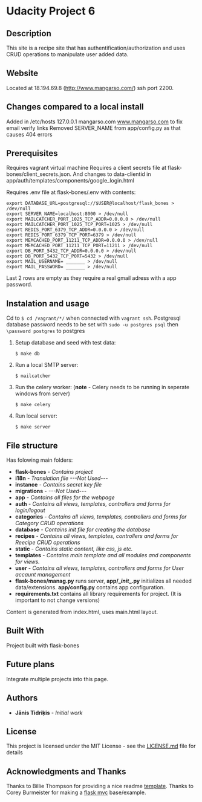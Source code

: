 # Udacity Project 6

## Description

This site is a recipe site that has authentification/authorization and uses CRUD operations to manipulate user added data.

## Website

Located at 18.194.69.8 (http://www.mangarso.com/) ssh port 2200.

## Changes compared to a local install

Added in /etc/hosts 127.0.0.1 mangarso.com www.mangarso.com to fix email verify links
Removed SERVER_NAME from app/config.py as that causes 404 errors

## Prerequisites

Requires vagrant virtual machine
Requires a client secrets file at flask-bones/client_secrets.json. And changes to data-clientid in app/auth/templates/components/google_login.html

Requires .env file at flask-bones/.env with contents:
```
export DATABASE_URL=postgresql://$USER@localhost/flask_bones > /dev/null
export SERVER_NAME=localhost:8000 > /dev/null
export MAILCATCHER_PORT_1025_TCP_ADDR=0.0.0.0 > /dev/null
export MAILCATCHER_PORT_1025_TCP_PORT=1025 > /dev/null
export REDIS_PORT_6379_TCP_ADDR=0.0.0.0 > /dev/null
export REDIS_PORT_6379_TCP_PORT=6379 > /dev/null
export MEMCACHED_PORT_11211_TCP_ADDR=0.0.0.0 > /dev/null
export MEMCACHED_PORT_11211_TCP_PORT=11211 > /dev/null
export DB_PORT_5432_TCP_ADDR=0.0.0.0 > /dev/null
export DB_PORT_5432_TCP_PORT=5432 > /dev/null
export MAIL_USERNAME= _______ > /dev/null
export MAIL_PASSWORD= _______ > /dev/null
```
Last 2 rows are empty as they require a real gmail adress with a app password.


## Instalation and usage

Cd to ```$ cd /vagrant/*/``` when connected with ```vagrant ssh```.
Postgresql database password needs to be set with ```sudo -u postgres psql``` then ```\password postgres``` to postgres

1. Setup database and seed with test data:

    ```
    $ make db
    ```

2. Run a local SMTP server:

    ```
    $ mailcatcher
    ```

3. Run the celery worker: (**note** - Celery needs to be running in seperate windows from server)

    ```
    $ make celery
    ```

4. Run local server:

    ```
    $ make server
    ```

## File structure

Has folowing main folders:
* **flask-bones** - *Contains project*
* **i18n** - *Translation file ---Not Used---*
* **instance** - *Contains secret key file*
* **migrations** - *---Not Used---*
* **app** - *Contains all files for the webpage*
* **auth** - *Contains all views, templates, controllers and forms for login/logout*
* **categories** - *Contains all views, templates, controllers and forms for Category CRUD operations*
* **database** - *Contains init file for creating the database*
* **recipes** - *Contains all views, templates, controllers and forms for Reecipe CRUD operations*
* **static** - *Contains static content, like css, js etc.*
* **templates** - *Contains main template and all modules and components for views.*
* **user** - *Contains all views, templates, controllers and forms for User accaunt management*
* **flask-bones/manag.py** runs server, **app/\__init__.py** initializes all needed data/extensions. **app/config.py** contains app configuration.
* **requirements.txt** contains all library requirements for project. (It is important to not change versions)

Content is generated from index.html, uses main.html layout.

## Built With

Project built with flask-bones

## Future plans

Integrate multiple projects into this page.

## Authors

* **Jānis Tidriķis** - *Initial work*

## License

This project is licensed under the MIT License - see the [LICENSE.md](https://github.com/janist7/recipe-website/blob/master/flask-bones/LICENSE) file for details

## Acknowledgments and Thanks

Thanks to Billie Thompson for providing a nice readme [template](https://gist.github.com/PurpleBooth/109311bb0361f32d87a2).
Thanks to Corey Burmeister for making a [flask mvc](https://github.com/cburmeister/flask-bones) base/example.